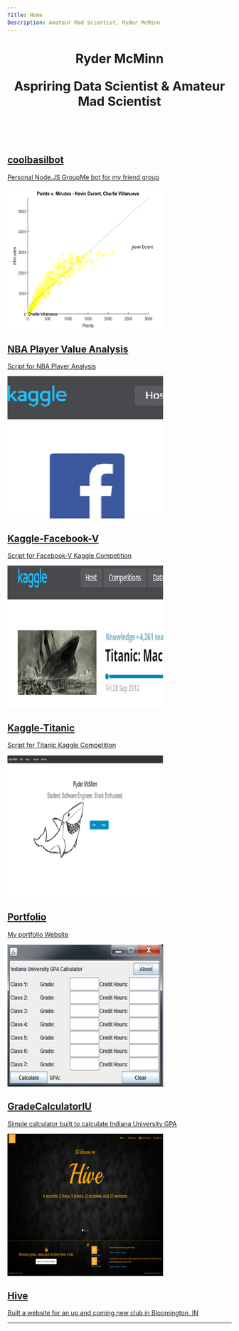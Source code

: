 ```yaml
---
Title: Home
Description: Amateur Mad Scientist, Ryder McMinn
---
```


<header>
  <h1>Ryder McMinn<br />
  <p>Aspriring Data Scientist & Amateur Mad Scientist <i class="fa fa-flask"></i></p>
</header>



<section class="tiles">

<article class="style1"> <!-- coolbasilbot -->
  <span class="image">
    <img src="" alt="" />
  </span>
  <a href="./?projects/coolbasilbot">
    <h2>coolbasilbot</h2>
    <div class="content">
      <p>Personal Node.JS GroupMe bot for my friend group</p>
    </div>
  </a>
</article>

<article class="style2"> <!-- NBA Player Value Analysis -->
  <span class="image">
    <img src="./themes/phantom/images/projects/nbathumb.png" alt="" />
  </span>
  <a href="./?projects/nba">
    <h2>NBA Player Value Analysis</h2>
    <div class="content">
      <p>Script for NBA Player Analysis</p>
    </div>
  </a>
</article>

<article class="style3"> <!-- Kaggle-Facebook-V -->
  <span class="image">
    <img src="./themes/phantom/images/projects/kaggle-facebook-vthumb.png" alt="" />
  </span>
  <a href="./?projects/kaggle-facebook-v">
    <h2>Kaggle-Facebook-V</h2>
    <div class="content">
      <p>Script for Facebook-V Kaggle Competition</p>
    </div>
  </a>
</article>

<article class="style4"> <!-- Kaggle-Titanic -->
  <span class="image">
    <img src="./themes/phantom/images/projects/kaggle-titanicthumb.png" alt="" />
  </span>
  <a href="./?projects/kaggle-titanic">
    <h2>Kaggle-Titanic</h2>
    <div class="content">
      <p>Script for Titanic Kaggle Competition</p>
    </div>
  </a>
</article>

  <article class="style1"> <!-- Portfolio -->
    <span class="image">
    	<img src="./themes/phantom/images/projects/portfoliothumb.png" alt="" />
    </span>
    <a href="./?projects/portfolio">
    	<h2>Portfolio</h2>
    	<div class="content">
    		<p>My portfolio Website</p>
    	</div>
    </a>
  </article>

  <article class="style2"> <!-- Grade Calculator IU -->
    <span class="image">
    	<img src="./themes/phantom/images/projects/gradecalculatoriuthumb.jpg" alt="" />
    </span>
    <a href="./?projects/gradecalculatoriu">
    	<h2>GradeCalculatorIU</h2>
    	<div class="content">
    		<p>Simple calculator built to calculate Indiana University GPA</p>
    	</div>
    </a>
  </article>

  <article class="style3"> <!-- Hive -->
    <span class="image">
    	<img src="./themes/phantom/images/projects/hivethumb.png" alt="" />
    </span>
    <a href="./?projects/hive">
    	<h2>Hive</h2>
    	<div class="content">
    		<p>Built a website for an up and coming new club in Bloomington, IN</p>
    	</div>
    </a>
  </article>

</section>

<hr/>
<section id="feed"></section>

